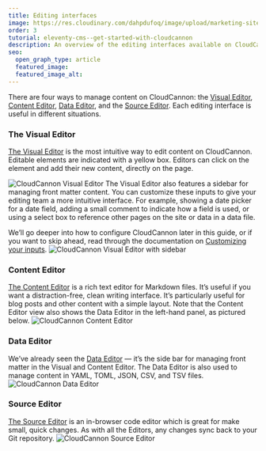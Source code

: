 ```yaml
---
title: Editing interfaces
image: https://res.cloudinary.com/dahpdufoq/image/upload/marketing-site/eleventy-cloudcannon-tutorial-social.png
order: 3
tutorial: eleventy-cms--get-started-with-cloudcannon
description: An overview of the editing interfaces available on CloudCannon.
seo:
  open_graph_type: article
  featured_image:
  featured_image_alt:
---
```


There are four ways to manage content on CloudCannon: the [Visual Editor](https://cloudcannon.com/documentation/articles/introducing-the-visual-editor/), [Content Editor](https://cloudcannon.com/documentation/articles/introducing-the-content-editor/), [Data Editor](https://cloudcannon.com/documentation/articles/introducing-the-data-editor/), and the [Source Editor](https://cloudcannon.com/documentation/articles/introducing-the-source-editor/). Each editing interface is useful in different situations.

### The Visual Editor

[The Visual Editor](https://cloudcannon.com/documentation/articles/introducing-the-visual-editor/?ssg=Hugo) is the most intuitive way to edit content on CloudCannon. Editable elements are indicated with a yellow box. Editors can click on the element and add their new content, directly on the page.

![CloudCannon Visual Editor](https://res.cloudinary.com/dahpdufoq/image/upload/marketing-site/cloudcannon-eleventy-editors-visual.jpg)
 The Visual Editor also features a sidebar for managing front matter content. You can customize these inputs to give your editing team a more intuitive interface. For example, showing a date picker for a date field, adding a small comment to indicate how a field is used, or using a select box to reference other pages on the site or data in a data file.

We’ll go deeper into how to configure CloudCannon later in this guide, or if you want to skip ahead, read through the documentation on [Customizing your inputs](https://cloudcannon.com/documentation/articles/how-to-choose-what-input-is-used-in-the-data-editor/).
![CloudCannon Visual Editor with sidebar](https://res.cloudinary.com/dahpdufoq/image/upload/marketing-site/cloudcannon-eleventy-editors-visual2.jpg)

### Content Editor

[The Content Editor](https://cloudcannon.com/documentation/articles/introducing-the-content-editor/?ssg=Hugo) is a rich text editor for Markdown files. It’s useful if you want a distraction-free, clean writing interface. It’s particularly useful for blog posts and other content with a simple layout. Note that the Content Editor view also shows the Data Editor in the left-hand panel, as pictured below.
![CloudCannon Content Editor](https://res.cloudinary.com/dahpdufoq/image/upload/marketing-site/cloudcannon-eleventy-editors-content.jpg)

### Data Editor

We’ve already seen the [Data Editor](https://cloudcannon.com/documentation/articles/introducing-the-data-editor/) — it’s the side bar for managing front matter in the Visual and Content Editor. The Data Editor is also used to manage content in YAML, TOML, JSON, CSV, and TSV files.
![CloudCannon Data Editor](https://res.cloudinary.com/dahpdufoq/image/upload/marketing-site/cloudcannon-eleventy-editors-data.jpg)

### Source Editor

[The Source Editor](https://cloudcannon.com/documentation/articles/introducing-the-source-editor/?ssg=Hugo) is an in-browser code editor which is great for make small, quick changes. As with all the Editors, any changes sync back to your Git repository.
![CloudCannon Source Editor](https://res.cloudinary.com/dahpdufoq/image/upload/marketing-site/cloudcannon-eleventy-editors-source.jpg)
 